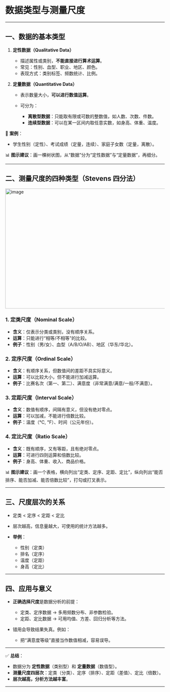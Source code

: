 

# 数据类型与测量尺度

---

## 一、数据的基本类型

1. **定性数据（Qualitative Data）**

   * 描述属性或类别，**不能直接进行算术运算**。
   * 常见：性别、血型、职业、地区、颜色。
   * 表现方式：类别标签、频数统计、比例。

2. **定量数据（Quantitative Data）**

   * 表示数量大小，**可以进行数值运算**。
   * 可分为：

     * **离散型数据**：只能取有限或可数的整数值，如人数、次数、件数。
     * **连续型数据**：可以在某一区间内取任意实数，如身高、体重、温度。

📍 **案例**：

* 学生性别（定性）、考试成绩（定量，连续）、家庭子女数（定量，离散）。

📊 **图示建议**：画一棵树状图，从“数据”分为“定性数据”与“定量数据”，再细分。

---

## 二、测量尺度的四种类型（Stevens 四分法）

<img width="700" height="380" alt="image" src="https://github.com/user-attachments/assets/f0be6230-3e62-4d5a-9616-6f74f8afd475" />

### 1. 定类尺度（Nominal Scale）

* **含义**：仅表示分类或类别，没有顺序关系。
* **运算**：只能进行“相等/不相等”的比较。
* **例子**：性别（男/女）、血型（A/B/O/AB）、地区（华东/华北）。

### 2. 定序尺度（Ordinal Scale）

* **含义**：有顺序关系，但数值间的差距不具实际意义。
* **运算**：可以比较大小，但不能进行加减运算。
* **例子**：比赛名次（第一、第二）、满意度（非常满意/满意/一般/不满意）。

### 3. 定距尺度（Interval Scale）

* **含义**：数值有顺序，间隔有意义，但没有绝对零点。
* **运算**：可以加减，不能进行倍数比较。
* **例子**：温度（℃, ℉）、时间（公元年份）。

### 4. 定比尺度（Ratio Scale）

* **含义**：既有顺序，又有等距，且有绝对零点。
* **运算**：可进行四则运算和倍数比较。
* **例子**：身高、体重、收入、商品价格。

📊 **图示建议**：画一个表格，横向列出“定类、定序、定距、定比”，纵向列出“能否排序、能否加减、能否倍数比较”，打勾或打叉表示。

---

## 三、尺度层次的关系

* 定类 < 定序 < 定距 < 定比
* 层次越高，信息量越大，可使用的统计方法越多。
* **举例**：

  * 性别（定类）
  * 排名（定序）
  * 温度（定距）
  * 身高（定比）

---

## 四、应用与意义

* **正确选择尺度**是数据分析的前提：

  * 定类、定序数据 → 多用频数分布、非参数检验。
  * 定距、定比数据 → 可用均值、方差、回归分析等方法。
* 错用会导致结果失真。例如：

  * 把“满意度等级”直接当作数值相减，容易误导。

---

✅ **总结**：

* 数据分为 **定性数据**（类别型）和 **定量数据**（数值型）。
* **测量尺度四层次**：定类（分类）、定序（排序）、定距（差值）、定比（倍数）。
* **层次越高，分析方法越丰富**。

---


